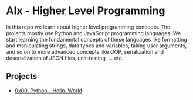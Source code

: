# Alx - Higher Level Programming

In this repo we learn about higher level programming concepts. The projects
mostly use Python and JavaScript programming languages. We start learning the
fundamental concepts of these languages like formatting and manipulating strings,
data types and variables, taking user arguments, and so on to more advanced concepts like OOP, serialization and deserialization of JSON files, unit-testing, ... etc.

## Projects

- [0x00. Python - Hello, World](./0x00-python-hello_world)
